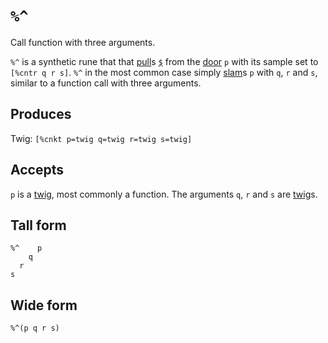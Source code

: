 `%^`
====

Call function with three arguments.

`%^` is a synthetic rune that that [pull]()s [`$`]() from the [door]()
`p` with its sample set to `[%cntr q r s]`. `%^` in the most common case
simply [slam]()s `p` with `q`, `r` and `s`, similar to a function call
with three arguments.

Produces
--------

Twig: `[%cnkt p=twig q=twig r=twig s=twig]`

Accepts
-------

`p` is a [twig](), most commonly a function. The arguments `q`, `r` and `s` are
[twig]()s.

Tall form
---------

    %^    p
        q
      r
    s

Wide form
---------

    %^(p q r s)
